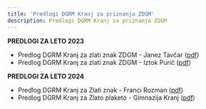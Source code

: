 ```yaml
---
title: 'Predlogi DGRM Kranj za priznanja ZDGM'
description: Predlogi DGRM Kranj za priznanja ZDGM
---
```


**PREDLOGI ZA LETO 2023**
- Predlog DGRM Kranj za zlati znak ZDGM - Janez Tavčar ([pdf](/predlogi-za-znak-ali-plaketo/Predlog-DGRM_Kranj_za_zlati_znak_ZDGM-Janez_Tavcar.pdf))
- Predlog DGRM Kranj za zlati znak ZDGM - Iztok Purič ([pdf](/predlogi-za-znak-ali-plaketo/Predlog_DGRM_Kranj_za_zlati_znak_ZDGM-Iztok_Puric.pdf))

**PREDLOGI ZA LETO 2024**
- Predlog DGRM Kranj za Zlati znak - Franci Rozman ([pdf](/predlogi-za-znak-ali-plaketo/Predlog_DGRM_Kranj_za_Zlati_znak-Franci_Rozman.pdf))
- Predlog DGRM Kranj za Zlato plaketo - Gimnazija Kranj ([pdf](/predlogi-za-znak-ali-plaketo/Predlog_DGRM_Kranj_za_Zlato_plaketo-Gimnazija_Kranj.pdf))